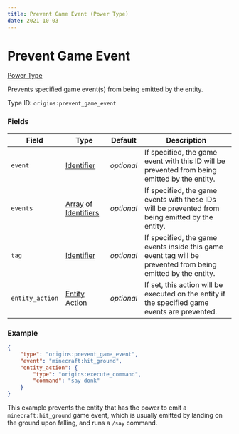 ```yaml
---
title: Prevent Game Event (Power Type)
date: 2021-10-03
---
```


# Prevent Game Event

[Power Type](../power_types.md)

Prevents specified game event(s) from being emitted by the entity.

Type ID: `origins:prevent_game_event`

### Fields

Field | Type | Default | Description
------|------|---------|-------------
`event` | [Identifier](../data_types/identifier.md) | _optional_ | If specified, the game event with this ID will be prevented from being emitted by the entity.
`events` | [Array](../data_types/array.md) of [Identifiers](../data_types/identifier.md) | _optional_ | If specified, the game events with these IDs will be prevented from being emitted by the entity.
`tag` | [Identifier](../data_types/identifier.md) | _optional_ | If specified, the game events inside this game event tag will be prevented from being emitted by the entity.
`entity_action` | [Entity Action](../entity_actions.md) | _optional_ | If set, this action will be executed on the entity if the specified game events are prevented.

### Example
```json
{
    "type": "origins:prevent_game_event",
    "event": "minecraft:hit_ground",
    "entity_action": {
        "type": "origins:execute_command",
        "command": "say donk"
    }
}
```
This example prevents the entity that has the power to emit a `minecraft:hit_ground` game event, which is usually emitted by landing on the ground upon falling, and runs a `/say` command.